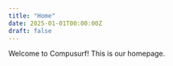 ```yaml
---
title: "Home"
date: 2025-01-01T00:00:00Z
draft: false
---
```


Welcome to Compusurf! This is our homepage.
